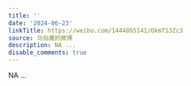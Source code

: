 ```yaml
---
title: ''
date: '2024-06-23'
linkTitle: https://weibo.com/1444865141/OkmTS3Zc3
source: 马伯庸的微博
description: NA ...
disable_comments: true
---
```

NA ...